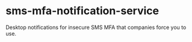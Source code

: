 # sms-mfa-notification-service
Desktop notifications for insecure SMS MFA that companies force you to use.
